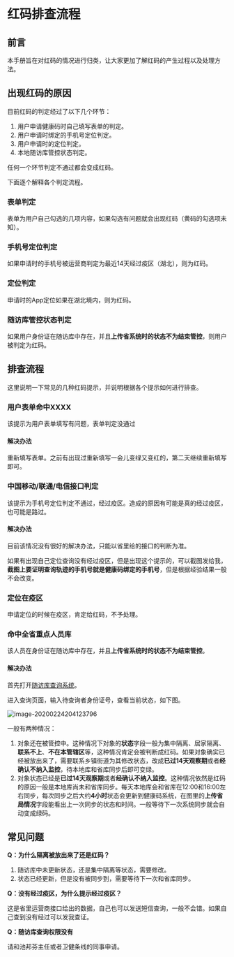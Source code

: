 # 红码排查流程

## 前言

本手册旨在对红码的情况进行归类，让大家更加了解红码的产生过程以及处理方法。

## 出现红码的原因

目前红码的判定经过了以下几个环节：

1. 用户申请健康码时自己填写表单的判定。
2. 用户申请时绑定的手机号定位判定。
3. 用户申请时的定位判定。
4. 本地随访库管控状态判定。

任何一个环节判定不通过都会变成红码。

下面逐个解释各个判定流程。

### 表单判定

表单为用户自己勾选的几项内容，如果勾选有问题就会出现红码（黄码的勾选项未知）。

### 手机号定位判定

如果申请时的手机号被运营商判定为最近14天经过疫区（湖北），则为红码。

### 定位判定

申请时的App定位如果在湖北境内，则为红码。

### 随访库管控状态判定

如果用户身份证在随访库中存在，并且**上传省系统时的状态不为结束管控**，则用户被判定为红码。

## 排查流程

这里说明一下常见的几种红码提示，并说明根据各个提示如何进行排查。

### 用户表单命中XXXX

该提示为用户表单填写有问题，表单判定没通过

#### 解决办法

重新填写表单。之前有出现过重新填写一会儿变绿又变红的，第二天继续重新填写即可。

### 中国移动/联通/电信接口判定

该提示为手机号定位判定不通过，经过疫区。造成的原因有可能是真的经过疫区，也可能是路过。

#### 解决办法

目前该情况没有很好的解决办法，只能以省里给的接口的判断为准。

如果有出现自己定位查询没有经过疫区，但是出现这个提示的，可以截图发给我，**截图上要证明查询轨迹的手机号就是健康码绑定的手机号**，但是根据经验结果一般不会改变。

### 定位在疫区

申请定位的时候在疫区，肯定给红码，不予处理。

### 命中全省重点人员库

该人员在身份证在随访库中存在，并且**上传省系统时的状态不为结束管控**。

#### 解决办法

首先打开[随访库查询系统](http://reward.wenzhou.gov.cn/sf/login/)。

进入查询页面，输入待查询者身份证号，查看当前状态，如下图。

![image-20200224204123796](C:\Users\zhuolx\AppData\Roaming\Typora\typora-user-images\image-20200224204123796.png)

一般有两种情况：

1. 对象还在被管控中。这种情况下对象的**状态**字段一般为集中隔离、居家隔离、**联系不上**、**不在本管辖区**等，这种情况肯定会被判断成红码。如果对象确实已经被放出来了，需要联系乡镇街道为其修改状态，改成**已过14天观察期**或者**经确认不纳入监控**，待本地库和省库同步后即可变绿。
2. 对象状态已经是**已过14天观察期**或者**经确认不纳入监控**。这种情况依然是红码的原因一般是本地库尚未和省库同步。每天本地库会和省库在12:00和16:00左右同步，每次同步之后大约**4小时**状态会更新到健康码系统，在图里的**上传省局情况**字段能看出上一次同步的状态和时间。一般等待下一次系统同步就会自动变成绿码。

## 常见问题

**Q：为什么隔离被放出来了还是红码？**

1. 随访库中未更新状态，还是集中隔离等状态，需要修改。
2. 状态已经更新，但是没有被同步到，需要等待下一次和省库同步。

**Q：没有经过疫区，为什么提示经过疫区？**

这是省里运营商接口给出的数据，自己也可以发送短信查询，一般不会错。如果自己查到没有经过可以发我查证。

**Q：随访库查询权限没有**

请和池邦芬主任或者卫健条线的同事申请。